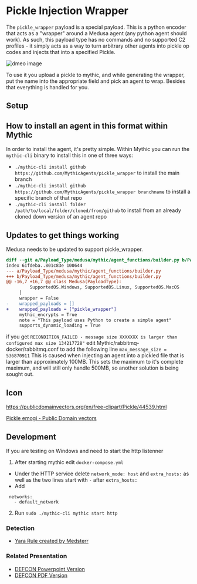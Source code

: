 # Pickle Injection Wrapper
The `pickle_wrapper` payload is a special payload. This is a python encoder that acts as a "wrapper" around a Medusa agent (any python agent should work). As such, this payload type has no commands and no supported C2 profiles - it simply acts as a way to turn arbitrary other agents into pickle op codes and injects that into a specified Pickle.

![dmeo image](https://coldwaterq.com/presentations/ColdwaterQ%20-%20BACKDOORING%20Pickles%20A%20decade%20only%20made%20things%20worse%20-%20v1%20-%20demo.gif)

To use it you upload a pickle to mythic, and while generating the wrapper, put the name into the appropriate field and pick an agent to wrap. Besides that everything is handled for you.

## Setup

## How to install an agent in this format within Mythic

In order to install the agent, it's pretty simple. Within Mythic you can run the `mythic-cli` binary to install this in one of three ways:

* `./mythic-cli install github https://github.com/MythicAgents/pickle_wrapper` to install the main branch
* `./mythic-cli install github https://github.com/MythicAgents/pickle_wrapper branchname` to install a specific branch of that repo
* `./mythic-cli install folder /path/to/local/folder/cloned/from/github` to install from an already cloned down version of an agent repo

## Updates to get things working
Medusa needs to be updated to support pickle_wrapper.
```diff
diff --git a/Payload_Type/medusa/mythic/agent_functions/builder.py b/Payload_Type/medusa/mythic/agent_functions/builder.py
index 61fdeba..801c83e 100644
--- a/Payload_Type/medusa/mythic/agent_functions/builder.py
+++ b/Payload_Type/medusa/mythic/agent_functions/builder.py
@@ -16,7 +16,7 @@ class Medusa(PayloadType):
         SupportedOS.Windows, SupportedOS.Linux, SupportedOS.MacOS
     ]
     wrapper = False
-    wrapped_payloads = []
+    wrapped_payloads = ["pickle_wrapper"]
     mythic_encrypts = True
     note = "This payload uses Python to create a simple agent"
     supports_dynamic_loading = True
```

if you get `RECONDITION_FAILED - message size XXXXXXX is larger than configured max size 134217728"`
edit Mythic/rabbitmq-docker/rabbitmq.conf to add the following line
`max_message_size = 536870911`
This is caused when injecting an agent into a pickled file that is larger than approximately 100MB. This sets the maximum to it's complete maximum, and will still only handle 500MB, so another solution is being sought out.

## Icon

https://publicdomainvectors.org/en/free-clipart/Pickle/44539.html

<a href="https://publicdomainvectors.org/en/free-clipart/Pickle/44539.html" title="pickle emogi">Pickle emogi - Public Domain vectors</a>

## Development
If you are testing on Windows and need to start the http listenner
1. After starting mythic edit `docker-compose.yml`
 - Under the HTTP service delete `network_mode: host` and `extra_hosts:` as well as the two lines start with `-` after `extra_hosts:`
 - Add
 ```
  networks:
    - default_network
```
2. Run `sudo ./mythic-cli mythic start http`



### Detection
- [Yara Rule created by Medsterr](https://github.com/medsterr/yara/tree/main/python/pickle_injector)

### Related Presentation
- [DEFCON Powerpoint Version](https://coldwaterq.com/presentations/ColdwaterQ%20-%20BACKDOORING%20Pickles%20A%20decade%20only%20made%20things%20worse%20-%20v1.pptx)
- [DEFCON PDF Version](https://coldwaterq.com/presentations/ColdwaterQ%20-%20BACKDOORING%20Pickles%20A%20decade%20only%20made%20things%20worse%20-%20v1.pdf)
